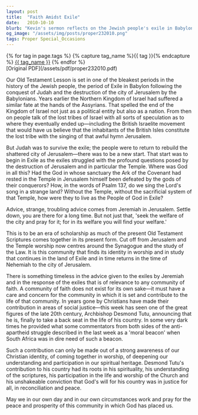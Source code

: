 ```yaml
---
layout: post
title:  "Faith Amidst Exile"
date:   2010-10-10
blurb: "Kevin's sermon reflects on the Jewish people's exile in Babylon, drawing parallels to the role of faith communities in society. He emphasizes the importance of a faith community's care for its surrounding society, citing Jeremiah's advice to the exiles and the example of Archbishop Desmond Tutu's moral leadership in South Africa. The core message is the timeless relevance of faith in contributing to social justice and community welfare."
og_image: "/assets/img/posts/proper232010.png"
tags: Proper Special_Occasions
---    
```

<div class="tag-pills">
  {% for tag in page.tags %}
    {% capture tag_name %}{{ tag }}{% endcapture %}
    <a href="{{ site.baseurl }}/tag/{{ tag_name | slugify }}" class="tag-pill">{{ tag_name }}</a>
  {% endfor %}
</div>
[Original PDF](/assets/pdf/proper232010.pdf)

Our Old Testament Lesson is set in one of the bleakest periods in the history of the Jewish people, the period of Exile in Babylon following the conquest of Judah and the destruction of the city of Jerusalem by the Babylonians. Years earlier the Northern Kingdom of Israel had suffered a similar fate at the hands of the Assyrians. That spelled the end of the Kingdom of Israel not just as a political entity but also as a nation. From then on people talk of the lost tribes of Israel with all sorts of speculation as to where they eventually ended up—including the British Israelite movement that would have us believe that the inhabitants of the British Isles constitute the lost tribe with the singing of that awful hymn Jerusalem.

But Judah was to survive the exile; the people were to return to rebuild the shattered city of Jerusalem—there was to be a new start. That start was to begin in Exile as the exiles struggled with the profound questions posed by the destruction of Jerusalem and in particular the Temple. Where was God in all this? Had the God in whose sanctuary the Ark of the Covenant had rested in the Temple in Jerusalem himself been defeated by the gods of their conquerors? How, in the words of Psalm 137, do we sing the Lord's song in a strange land? Without the Temple, without the sacrificial system of that Temple, how were they to live as the People of God in Exile?

Advice, strange, troubling advice comes from Jeremiah in Jerusalem. Settle down, you are there for a long time. But not just that, 'seek the welfare of the city and pray for it; for in its welfare you will find your welfare.'

This is to be an era of scholarship as much of the present Old Testament Scriptures comes together in its present form. Cut off from Jerusalem and the Temple worship now centres around the Synagogue and the study of the Law. It is this community that finds its identity in worship and in study that continues in the land of Exile and in time returns in the time of Nehemiah to the city of Jerusalem.

There is something timeless in the advice given to the exiles by Jeremiah and in the response of the exiles that is of relevance to any community of faith. A community of faith does not exist for its own sake—it must have a care and concern for the community in which it is set and contribute to the life of that community. In years gone by Christians have made their contribution in areas of social justice—this week has seen one of the great figures of the late 20th century, Archbishop Desmond Tutu, announcing that he is, finally to take a back seat in the life of his country. In some very dark times he provided what some commentators from both sides of the anti-apartheid struggle described in the last week as a 'moral beacon' when South Africa was in dire need of such a beacon.

Such a contribution can only be made out of a strong awareness of our Christian identity, of coming together in worship, of deepening our understanding and participation in our spiritual heritage. Desmond Tutu's contribution to his country had its roots in his spirituality, his understanding of the scriptures, his participation in the life and worship of the Church and his unshakeable conviction that God's will for his country was in justice for all, in reconciliation and peace.

May we in our own day and in our own circumstances work and pray for the peace and prosperity of this community in which God has placed us.

